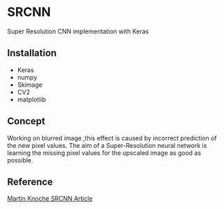 # SRCNN
Super Resolution CNN implementation with Keras

## Installation 
 * Keras
 * numpy
 * Skimage
 * CV2
 * matplotlib

## Concept
Working on blurred image ,this effect is caused by incorrect prediction of the new pixel values. 
The aim of a Super-Resolution neural network is learning the missing pixel values for the upscaled image as good as possible.

## Reference
[ Martin Knoche SRCNN Article](https://wiki.tum.de/display/lfdv/Super-Resolution)
